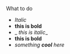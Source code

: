 What to do

- _Italic_
- __this is bold__
- _ *this is italic*_
- __this is bold__
- _something **cool** here_
